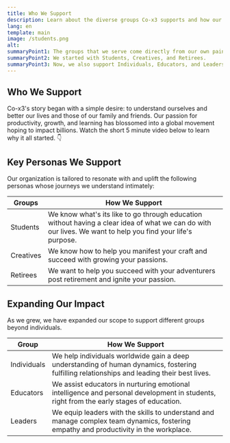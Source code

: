 ```yaml
---
title: Who We Support
description: Learn about the diverse groups Co-x3 supports and how our unique frameworks facilitate growth at every life stage.
lang: en
template: main
image: /students.png
alt: 
summaryPoint1: The groups that we serve come directly from our own pain points.
summaryPoint2: We started with Students, Creatives, and Retirees.
summaryPoint3: Now, we also support Individuals, Educators, and Leaders.
---
```


## Who We Support

Co-x3's story began with a simple desire: to understand ourselves and better our lives and those of our family and friends. Our passion for productivity, growth, and learning has blossomed into a global movement hoping to impact billions. Watch the short 5 minute video below to learn why it all started. 👇

<YouTube id="_sMI_xarYa0" />

## Key Personas We Support

Our organization is tailored to resonate with and uplift the following personas whose journeys we understand intimately:

| Groups     | How We Support                                                              |
|------------|--------------------------------------------------------------------------|
| Students   | We know what's its like to go through education without having a clear idea of what we can do with our lives. We want to help you find your life's purpose.     |
| Creatives  | We know how to help you manifest your craft and succeed with growing your passions. |
| Retirees   | We want to help you succeed with your adventurers post retirement and ignite your passion.   |


## Expanding Our Impact

As we grew, we have expanded our scope to support different groups beyond individuals.

| Group      | How We Support                                                           |
|------------|--------------------------------------------------------------------------|
| Individuals | We help individuals worldwide gain a deep understanding of human dynamics, fostering fulfilling relationships and leading their best lives. |
| Educators   | We assist educators in nurturing emotional intelligence and personal development in students, right from the early stages of education. |
| Leaders     | We equip leaders with the skills to understand and manage complex team dynamics, fostering empathy and productivity in the workplace. |
